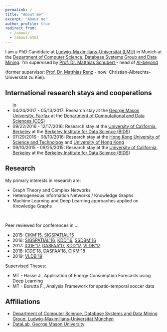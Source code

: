```yaml
---
permalink: /
title: "About me"
excerpt: "About me"
author_profile: true
redirect_from: 
  - /about/
  - /about.html
---
```


<!--This is the front page of your Github pages website! This repository was forked from the [Minimal Mistakes Jekyll Theme](https://mmistakes.github.io/minimal-mistakes/) by Michael Rose. 

You can use all kinds of markdown here. See [the guide](/markdown/).

## Images
![alt text](/images/500x300.png "Logo Title Text 1")-->

I am a PhD Candidate at <a href="http://www.uni-muenchen.de">Ludwig-Maximilians-Universit&auml;t (LMU)</a> in Munich at the <a href="http://www.dbs.ifi.lmu.de/cms/Hauptseite">Department of Computer Science, Database Systems Group and Data Mining</a>.
I'm supervised by <a href="http://www.dbs.ifi.lmu.de/cms/personen/professoren/schubert/index.html">Prof. Dr. Matthias Schubert </a> - head of <a href="http://www.ai-beyond.org/#research">AI-beyond</a> 

(former supervisor: <a href="https://www.ai.informatik.uni-kiel.de/ai/team/prof-dr-matthias-renz">Prof. Dr. Matthias Renz</a> - now: Christian-Albrechts-Universität zu Kiel). 

## International research stays and cooperations
<ul>in
<li>04/24/2017 - 05/13/2017: Research stay at the <a href="https://www2.gmu.edu">George Mason University, Fairfax</a> at the <a href="https://cos.gmu.edu/cds/">Department of Computational and Data Sciences (CDS)</a> </li>
<li>09/22/2016 - 12/17/2016: Research stay at the <a href="http://www.berkeley.edu">University of California, Berkeley</a> at the <a href="https://bids.berkeley.edu">Berkeley Institute for Data Science (BIDS)</a> </li>
<li>07/29/2016 - 08/10/2016: Research stay at the <a href="http://www.ust.hk">Hong Kong University of Science and Technology</a> and <a href="http://www.hku.hk">University of Hong Kong</a></li>
<li>09/10/2015 - 09/25/2015: Research stay at the <a href="http://www.berkeley.edu">University of California, Berkeley</a> at the <a href="https://bids.berkeley.edu">Berkeley Institute for Data Science (BIDS)</a> </li>
</ul>


## Research 
My primary interests in research are: 
<ul>
<li>Graph Theory and Complex Networks</li>
<!--<li>Graph clustering applications and methods</li>-->
<!--<li>Online Optimization</li>-->
<!--<li>Graph Databases/Mining/Exploration</li>-->
<!--<li>Graph Exploration</li>-->
<!--<li>Graph Databases</li>-->
<!--<li>Stream Processing</li>-->
<!--<li>Modeling and Querying Uncertain Spatio-Temporal Data</li>-->
<!--<li>Probabilistic Query Processing and Similarity Search in Uncertain Data</li>-->
<!--<li>Uncertain Sensor Networks</li>-->
<li>Heterogeneous Information Networks / Knowledge Graphs</li>
<!--<li>Uncertain Data Stream Processing</li>-->
<li>Machine Learning and Deep Learning approaches applied on Knowledge Graphs</li>
</ul>
<br/>


Peer reviewed for conferences in ...
<ul>
<li>2015: <a href="http://www.cikm-2015.org">CIKM'15</a>, <a href="http://sigspatial2015.sigspatial.org">SIGSPATIAL'15</a></li>
<li>2016: <a href="http://sigspatial2016.sigspatial.org">SIGSPATIAL'16</a>, <a href="http://www.kdd.org/kdd2016/">KDD'16</a>, <a href="http://ssdbm2016.org">SSDBM'16</a></li>
<li>2017: <a href="http://icde2017.sdsc.edu">ICDE'17</a>, <a href="http://ada.suda.edu.cn/dasfaa2017/">DASFAA'17</a>, <a href="http://www.kdd.org/kdd2017/">KDD'17</a>, <a href="http://www.vldb.org/2017/">VLDB'17</a></li>
<li>2018: <a href="https://icde2018.org">ICDE'18</a>, <a href="http://www.ict.griffith.edu.au/conferences/dasfaa2018/">DASFAA'18</a>, <a href="http://www.cikm2018.units.it/">CIKM'18</a></li>
<li>2019: <a href="http://vldb.org/2019/">VLDB'19</a></li>
</ul>

Supervised Theses:
<ul>
<li>MT - Hasse J., Application of Energy Consumption Forecasts using Deep Learning</li>
<li>MT - Borutta F., Analysis Framework for spatio-temporal soccer data</li>
</ul>

## Affiliations
<ul>
<li><a href="http://www.dbs.ifi.lmu.de/cms/Hauptseite">Department of Computer Science, Database Systems and Data Mining Group, Ludwig-Maximilians-Universit&auml;t M&uuml;nchen</a></li>
<!--<li><a href="http://dsl.ifi.lmu.de/data-science-lab">Data Science Lab, Ludwig-Maximilians-Universit&auml;t M&uuml;nchen</a></li>-->
<li><a href="http://datalab.gmu.edu">DataLab, George Mason University</a></li>
</ul>

